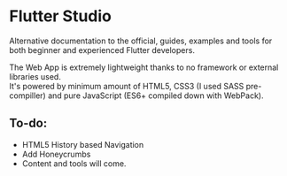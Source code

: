 # Flutter Studio
Alternative documentation to the official, guides, examples and tools for both beginner and experienced Flutter developers.   

The Web App is extremely lightweight thanks to no framework or external libraries used.   
It's powered by minimum amount of HTML5, CSS3 (I used SASS pre-compiller) and pure JavaScript (ES6+ compiled down with WebPack).   


## To-do:
- HTML5 History based Navigation
- Add Honeycrumbs
- Content and tools will come.